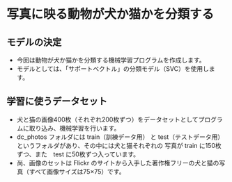 # 写真に映る動物が犬か猫かを分類する

## モデルの決定
  * 今回は動物が犬か猫かを分類する機械学習プログラムを作成します。
  * モデルとしては、「サポートベクトル」の分類モデル（SVC）を使用します。
    　
## 学習に使うデータセット
  * 犬と猫の画像400枚（それぞれ200枚ずつ）をデータセットとしてプログラムに取り込み、機械学習を行います。
  * dc_photos フォルダには train（訓練データ用） と test（テストデータ用） というフォルダがあり、その中には犬と猫それぞれの 写真が train に150枚ずつ、また　test に50枚ずつ入っています。
  * 尚、画像のセットは Flickr のサイトから入手した著作権フリーの犬と猫の写真（すべて画像サイズは75×75）です。
    
